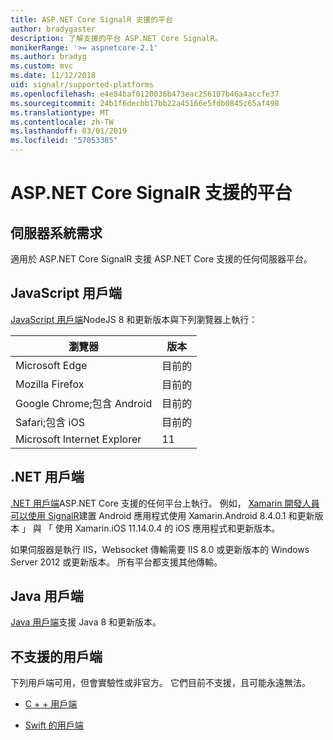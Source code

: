 ```yaml
---
title: ASP.NET Core SignalR 支援的平台
author: bradygaster
description: 了解支援的平台 ASP.NET Core SignalR。
monikerRange: '>= aspnetcore-2.1'
ms.author: bradyg
ms.custom: mvc
ms.date: 11/12/2018
uid: signalr/supported-platforms
ms.openlocfilehash: e4e84baf0120036b473eac256107b46a4accfe37
ms.sourcegitcommit: 24b1f6decbb17bb22a45166e5fdb0845c65af498
ms.translationtype: MT
ms.contentlocale: zh-TW
ms.lasthandoff: 03/01/2019
ms.locfileid: "57053385"
---
```

# <a name="aspnet-core-signalr-supported-platforms"></a>ASP.NET Core SignalR 支援的平台

## <a name="server-system-requirements"></a>伺服器系統需求

適用於 ASP.NET Core SignalR 支援 ASP.NET Core 支援的任何伺服器平台。

## <a name="javascript-client"></a>JavaScript 用戶端

[JavaScript 用戶端](https://www.npmjs.com/package/@aspnet/signalr)NodeJS 8 和更新版本與下列瀏覽器上執行：

| 瀏覽器                         | 版本 |
| ------------------------------- | ------- |
| Microsoft Edge                  | 目前的 |
| Mozilla Firefox                 | 目前的 |
| Google Chrome;包含 Android | 目前的 |
| Safari;包含 iOS            | 目前的 |
| Microsoft Internet Explorer     | 11      |
 
## <a name="net-client"></a>.NET 用戶端

[.NET 用戶端](https://www.nuget.org/packages/Microsoft.AspNetCore.SignalR/)ASP.NET Core 支援的任何平台上執行。 例如， [Xamarin 開發人員可以使用 SignalR](https://github.com/aspnet/Announcements/issues/305)建置 Android 應用程式使用 Xamarin.Android 8.4.0.1 和更新版本 」 與 「 使用 Xamarin.iOS 11.14.0.4 的 iOS 應用程式和更新版本。

如果伺服器是執行 IIS，Websocket 傳輸需要 IIS 8.0 或更新版本的 Windows Server 2012 或更新版本。 所有平台都支援其他傳輸。

## <a name="java-client"></a>Java 用戶端

[Java 用戶端](https://search.maven.org/artifact/com.microsoft.aspnet/signalr)支援 Java 8 和更新版本。

## <a name="unsupported-clients"></a>不支援的用戶端

下列用戶端可用，但會實驗性或非官方。 它們目前不支援，且可能永遠無法。

* [C + + 用戶端](https://github.com/aspnet/SignalR/tree/master/clients/cpp)

* [Swift 的用戶端](https://github.com/moozzyk/SignalR-Client-Swift)
